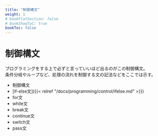 ```yaml
---
title: "制御構文"
weight: 1
# bookFlatSection: false
# bookShowToC: true
bookToc: false
---
```


# 制御構文

プログラミングをする上で必ずと言っていいほど出るのがこの制御構文。  
条件分岐やループなど、処理の流れを制御する文の記法などをここでは示す。  

- 制御構文
 - [if-else文]({{< relref "/docs/programming/control/ifelse.md" >}})
 - for文
 - while文
 - break文
 - continue文
 - switch文
 - pass文